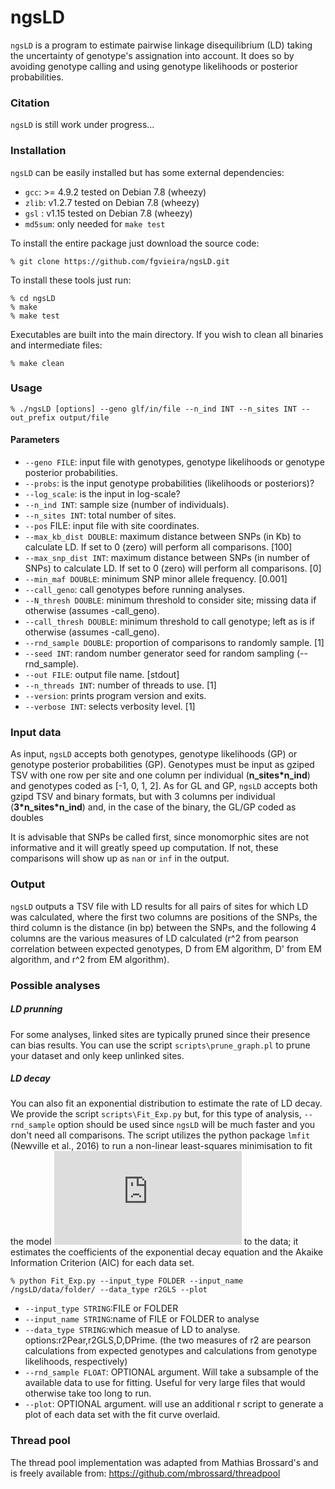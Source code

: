 # ngsLD

`ngsLD` is a program to estimate pairwise linkage disequilibrium (LD) taking the uncertainty of genotype's assignation into account. It does so by avoiding genotype calling and using genotype likelihoods or posterior probabilities.

### Citation

`ngsLD` is still work under progress...

### Installation

`ngsLD` can be easily installed but has some external dependencies:

* `gcc`: >= 4.9.2 tested on Debian 7.8 (wheezy)
* `zlib`: v1.2.7 tested on Debian 7.8 (wheezy)
* `gsl` : v1.15 tested on Debian 7.8 (wheezy)
* `md5sum`: only needed for `make test`

To install the entire package just download the source code:

    % git clone https://github.com/fgvieira/ngsLD.git

To install these tools just run:

    % cd ngsLD
    % make
    % make test

Executables are built into the main directory. If you wish to clean all binaries and intermediate files:

    % make clean

### Usage

    % ./ngsLD [options] --geno glf/in/file --n_ind INT --n_sites INT --out_prefix output/file

#### Parameters
* `--geno FILE`: input file with genotypes, genotype likelihoods or genotype posterior probabilities.
* `--probs`: is the input genotype probabilities (likelihoods or posteriors)?
* `--log_scale`: is the input in log-scale?
* `--n_ind INT`: sample size (number of individuals).
* `--n_sites INT`: total number of sites.
* `--pos` FILE: input file with site coordinates.
* `--max_kb_dist DOUBLE`: maximum distance between SNPs (in Kb) to calculate LD. If set to 0 (zero) will perform all comparisons. [100]
* `--max_snp_dist INT`: maximum distance between SNPs (in number of SNPs) to calculate LD. If set to 0 (zero) will perform all comparisons. [0]
* `--min_maf DOUBLE`: minimum SNP minor allele frequency. [0.001]
* `--call_geno`: call genotypes before running analyses.
* `--N_thresh DOUBLE`: minimum threshold to consider site; missing data if otherwise (assumes -call_geno).
* `--call_thresh DOUBLE`: minimum threshold to call genotype; left as is if otherwise (assumes -call_geno).
* `--rnd_sample DOUBLE`: proportion of comparisons to randomly sample. [1]
* `--seed INT`: random number generator seed for random sampling (--rnd_sample).
* `--out FILE`: output file name. [stdout]
* `--n_threads INT`: number of threads to use. [1]
* `--version`: prints program version and exits.
* `--verbose INT`: selects verbosity level. [1]

### Input data
As input, `ngsLD` accepts both genotypes, genotype likelihoods (GP) or genotype posterior probabilities (GP). Genotypes must be input as gziped TSV with one row per site and one column per individual (__n_sites\*n_ind__) and genotypes coded as [-1, 0, 1, 2].
As for GL and GP, `ngsLD` accepts both gzipd TSV and binary formats, but with 3 columns per individual (__3\*n_sites\*n_ind__) and, in the case of the binary, the GL/GP coded as doubles

It is advisable that SNPs be called first, since monomorphic sites are not informative and it will greatly speed up computation. If not, these comparisons will show up as `nan` or `inf` in the output.

### Output
`ngsLD` outputs a TSV file with LD results for all pairs of sites for which LD was calculated, where the first two columns are positions of the SNPs, the third column is the distance (in bp) between the SNPs, and the following 4 columns are the various measures of LD calculated (r^2 from pearson correlation between expected genotypes, D from EM algorithm, D' from EM algorithm, and r^2 from EM algorithm).

### Possible analyses
##### LD prunning
For some analyses, linked sites are typically pruned since their presence can bias results. You can use the script `scripts\prune_graph.pl` to prune your dataset and only keep unlinked sites.

##### LD decay
You can also fit an exponential distribution to estimate the rate of LD decay. We provide the script `scripts\Fit_Exp.py` but, for this type of analysis, `--rnd_sample` option should be used since `ngsLD` will be much faster and you don't need all comparisons. The script utilizes the python package `lmfit` (Newville et al., 2016) to run a non-linear least-squares minimisation to fit the model ![equation](http://www.sciweavers.org/tex2img.php?eq=%5Cbig%28%20LD%20%3D%20LD_0%20%5Ccdot%20e%5E%7Bx%20%5Clambda%7D%20%5Cbig%29%20&bc=White&fc=Black&im=png&fs=12&ff=mathdesign&edit=0) to the data; it estimates the coefficients of the exponential decay equation and the Akaike Information Criterion (AIC) for each data set.

    % python Fit_Exp.py --input_type FOLDER --input_name /ngsLD/data/folder/ --data_type r2GLS --plot

* `--input_type STRING`:FILE or FOLDER
* `--input_name STRING`:name of FILE or FOLDER to analyse
* `--data_type STRING`:which measue of LD to analyse. options:r2Pear,r2GLS,D,DPrime. (the two measures of r2 are pearson calculations from expected genotypes and calculations from genotype likelihoods, respectively)
* `--rnd_sample FLOAT`: OPTIONAL argument. Will take a subsample of the available data to use for fitting. Useful for very large files that would otherwise take too long to run. 
* `--plot`: OPTIONAL argument. will use an additional r script to generate a plot of each data set with the fit curve overlaid. 

### Thread pool
The thread pool	implementation was adapted from Mathias Brossard's and is freely available from:
https://github.com/mbrossard/threadpool
